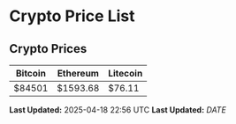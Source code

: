 # Crypto Price List

## Crypto Prices
| Bitcoin | Ethereum | Litecoin |
| ------- | -------- | -------- |
| $84501 | $1593.68 | $76.11 |
**Last Updated:** 2025-04-18 22:56 UTC
**Last Updated:** $DATE$
